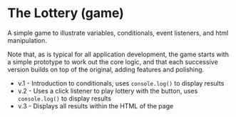 
# The Lottery (game)

A simple game to illustrate variables, conditionals, event listeners, and html manipulation.

Note that, as is typical for all application development, the game starts with a simple prototype to work out the core logic, and that each successive version builds on top of the original, adding features and polishing. 

- v.1 - Introduction to conditionals, uses `console.log()` to display results
- v.2 - Uses a click listener to play lottery with the button, uses `console.log()` to display results
- v.3 - Displays all results within the HTML of the page
